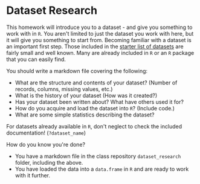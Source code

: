 # Dataset Research

This homework will introduce you to a dataset - and give you something to work with in `R`. You aren't limited to just the dataset you work with here, but it will give you something to start from. Becoming familiar with a dataset is an important first step. Those included in the [starter list of datasets](datasets.md) are fairly small and well known. Many are already included in `R` or an `R` package that you can easily find.

You should write a markdown file covering the following:

 * What are the structure and contents of your dataset? (Number of records, columns, missing values, etc.)
 * What is the history of your dataset (How was it created?)
 * Has your dataset been written about? What have others used it for?
 * How do you acquire and load the dataset into `R`? (Include code.)
 * What are some simple statistics describing the dataset?

For datasets already available in `R`, don't neglect to check the included documentation! (`?dataset_name`)

How do you know you're done?

 * You have a markdown file in the class repository `dataset_research` folder, including the above.
 * You have loaded the data into a `data.frame` in `R` and are ready to work with it further.
